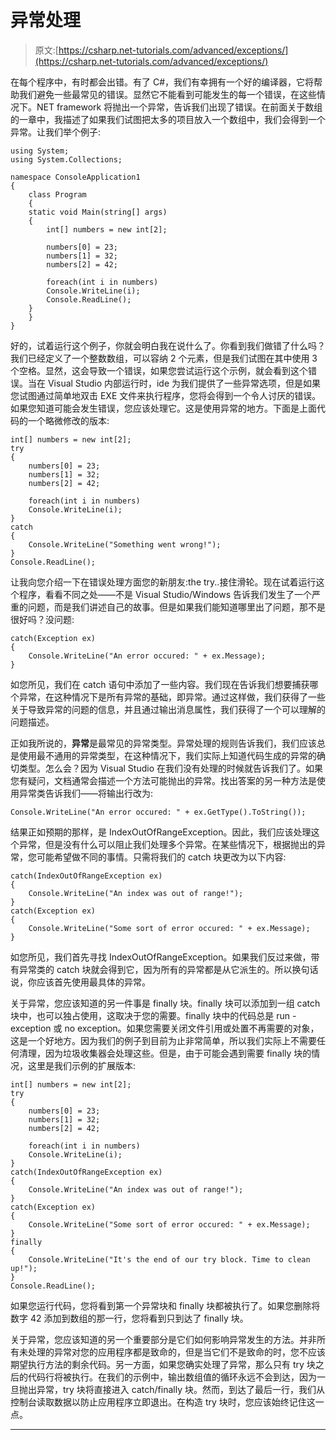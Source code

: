 # 异常处理

> 原文:[https://csharp.net-tutorials.com/advanced/exceptions/](https://csharp.net-tutorials.com/advanced/exceptions/)

在每个程序中，有时都会出错。有了 C#，我们有幸拥有一个好的编译器，它将帮助我们避免一些最常见的错误。显然它不能看到可能发生的每一个错误，在这些情况下。NET framework 将抛出一个异常，告诉我们出现了错误。在前面关于数组的一章中，我描述了如果我们试图把太多的项目放入一个数组中，我们会得到一个异常。让我们举个例子:

```
using System;
using System.Collections;

namespace ConsoleApplication1
{
    class Program
    {
    static void Main(string[] args)
    {
        int[] numbers = new int[2];

        numbers[0] = 23;
        numbers[1] = 32;
        numbers[2] = 42;

        foreach(int i in numbers)
        Console.WriteLine(i);
        Console.ReadLine();
    }
    }
}
```

好的，试着运行这个例子，你就会明白我在说什么了。你看到我们做错了什么吗？我们已经定义了一个整数数组，可以容纳 2 个元素，但是我们试图在其中使用 3 个空格。显然，这会导致一个错误，如果您尝试运行这个示例，就会看到这个错误。当在 Visual Studio 内部运行时，ide 为我们提供了一些异常选项，但是如果您试图通过简单地双击 EXE 文件来执行程序，您将会得到一个令人讨厌的错误。如果您知道可能会发生错误，您应该处理它。这是使用异常的地方。下面是上面代码的一个略微修改的版本:

```
int[] numbers = new int[2];
try
{
    numbers[0] = 23;
    numbers[1] = 32;
    numbers[2] = 42;

    foreach(int i in numbers)
    Console.WriteLine(i);
}
catch
{
    Console.WriteLine("Something went wrong!");
}
Console.ReadLine();
```

让我向您介绍一下在错误处理方面您的新朋友:the try..接住滑轮。现在试着运行这个程序，看看不同之处——不是 Visual Studio/Windows 告诉我们发生了一个严重的问题，而是我们讲述自己的故事。但是如果我们能知道哪里出了问题，那不是很好吗？没问题:

```
catch(Exception ex)
{
    Console.WriteLine("An error occured: " + ex.Message);
}
```

<input type="hidden" name="IL_IN_ARTICLE">

如您所见，我们在 catch 语句中添加了一些内容。我们现在告诉我们想要捕获哪个异常，在这种情况下是所有异常的基础，即异常。通过这样做，我们获得了一些关于导致异常的问题的信息，并且通过输出消息属性，我们获得了一个可以理解的问题描述。

正如我所说的，**异常**是最常见的异常类型。异常处理的规则告诉我们，我们应该总是使用最不通用的异常类型，在这种情况下，我们实际上知道代码生成的异常的确切类型。怎么会？因为 Visual Studio 在我们没有处理的时候就告诉我们了。如果您有疑问，文档通常会描述一个方法可能抛出的异常。找出答案的另一种方法是使用异常类告诉我们——将输出行改为:

```
Console.WriteLine("An error occured: " + ex.GetType().ToString());
```

结果正如预期的那样，是 IndexOutOfRangeException。因此，我们应该处理这个异常，但是没有什么可以阻止我们处理多个异常。在某些情况下，根据抛出的异常，您可能希望做不同的事情。只需将我们的 catch 块更改为以下内容:

```
catch(IndexOutOfRangeException ex)
{
    Console.WriteLine("An index was out of range!");
}
catch(Exception ex)
{
    Console.WriteLine("Some sort of error occured: " + ex.Message);
}
```

如您所见，我们首先寻找 IndexOutOfRangeException。如果我们反过来做，带有异常类的 catch 块就会得到它，因为所有的异常都是从它派生的。所以换句话说，你应该首先使用最具体的异常。

关于异常，您应该知道的另一件事是 finally 块。finally 块可以添加到一组 catch 块中，也可以独占使用，这取决于您的需要。finally 块中的代码总是 run - exception 或 no exception。如果您需要关闭文件引用或处置不再需要的对象，这是一个好地方。因为我们的例子到目前为止非常简单，所以我们实际上不需要任何清理，因为垃圾收集器会处理这些。但是，由于可能会遇到需要 finally 块的情况，这里是我们示例的扩展版本:

```
int[] numbers = new int[2];
try
{
    numbers[0] = 23;
    numbers[1] = 32;
    numbers[2] = 42;

    foreach(int i in numbers)
    Console.WriteLine(i);
}
catch(IndexOutOfRangeException ex)
{
    Console.WriteLine("An index was out of range!");
}
catch(Exception ex)
{
    Console.WriteLine("Some sort of error occured: " + ex.Message);
}
finally
{
    Console.WriteLine("It's the end of our try block. Time to clean up!");
}
Console.ReadLine();
```

如果您运行代码，您将看到第一个异常块和 finally 块都被执行了。如果您删除将数字 42 添加到数组的那一行，您将看到只到达了 finally 块。

关于异常，您应该知道的另一个重要部分是它们如何影响异常发生的方法。并非所有未处理的异常对您的应用程序都是致命的，但是当它们不是致命的时，您不应该期望执行方法的剩余代码。另一方面，如果您确实处理了异常，那么只有 try 块之后的代码行将被执行。在我们的示例中，输出数组值的循环永远不会到达，因为一旦抛出异常，try 块将直接进入 catch/finally 块。然而，到达了最后一行，我们从控制台读取数据以防止应用程序立即退出。在构造 try 块时，您应该始终记住这一点。

* * *